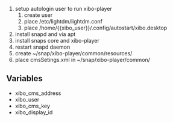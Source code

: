 1. setup autologin user to run xibo-player
   1. create user
   2. place /etc/lightdm/lightdm.conf
   3. place /home/{{xibo_user}}/.config/autostart/xibo.desktop
2. install snapd and via apt
3. install snaps core and xibo-player
4. restart snapd daemon
5. create ~/snap/xibo-player/common/resources/
6. place cmsSetings.xml in ~/snap/xibo-player/common/

## Variables
* xibo_cms_address
* xibo_user
* xibo_cms_key
* xibo_display_id
